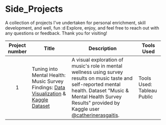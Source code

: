 # Side_Projects

A collection of projects I've undertaken for personal enrichment, skill development, and well, fun :d 
Explore, enjoy, and feel free to reach out with any questions or feedback. Thank you for visiting!

| Project number | Title | Description | Tools Used |
| :-----------: | ----------- |----------- |----------- |
| 1 | Tuning into Mental Health: Music Survey Findings: [Data Visualization](https://public.tableau.com/app/profile/coralys.de.jesus/viz/mxmh2/Dashboard1) & [Kaggle Dataset](https://www.kaggle.com/datasets/catherinerasgaitis/mxmh-survey-results)  | A visual exploration of music's role in mental wellness using survey results on music taste and self-reported mental health. Dataset "Music & Mental Health Survey Results" provided by Kaggle user [@catherinerasgaitis](https://www.kaggle.com/catherinerasgaitis). | Tools Used: Tableau Public |
